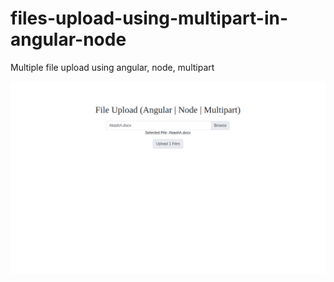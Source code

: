 # files-upload-using-multipart-in-angular-node
Multiple file upload using angular, node, multipart

![Files upload using multipart in angular node](https://github.com/iamakashaher/files-upload-using-multipart-in-angular-node/blob/master/home.png)
